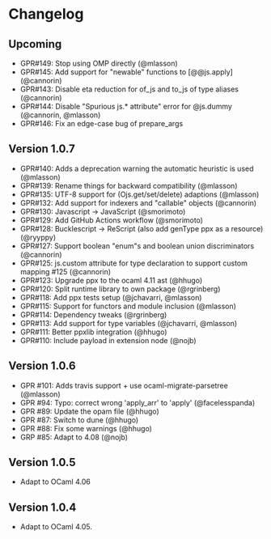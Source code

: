 Changelog
=========


Upcoming
--------

- GPR#149: Stop using OMP directly (@mlasson)
- GPR#145: Add support for "newable" functions to [@@js.apply] (@cannorin)
- GPR#143: Disable eta reduction for of_js and to_js of type aliases (@cannorin)
- GPR#144: Disable "Spurious js.\* attribute" error for @js.dummy (@cannorin, @mlasson)
- GPR#146: Fix an edge-case bug of prepare_args


Version 1.0.7
-------------

- GPR#140: Adds a deprecation warning the automatic heuristic is used (@mlasson)
- GPR#139: Rename things for backward compatibility (@mlasson)
- GPR#135: UTF-8 support for (Ojs.get/set/delete) adaptions (@mlasson)
- GPR#132: Add support for indexers and "callable" objects (@cannorin)
- GPR#130: Javascript -> JavaScript (@smorimoto)
- GPR#129: Add GitHub Actions workflow (@smorimoto)
- GPR#128: Bucklescript -> ReScript (also add genType ppx as a resource) (@ryyppy)
- GPR#127: Support boolean "enum"s and boolean union discriminators (@cannorin)
- GPR#125: js.custom attribute for type declaration to support custom mapping #125 (@cannorin)
- GPR#123: Upgrade ppx to the ocaml 4.11 ast (@hhugo)
- GPR#120: Split runtime library to own package (@rgrinberg)
- GPR#118: Add ppx tests setup (@jchavarri, @mlasson)
- GPR#115: Support for functors and module inclusion (@mlasson)
- GPR#114: Dependency tweaks (@rgrinberg)
- GPR#113: Add support for type variables (@jchavarri, @mlasson)
- GPR#111: Better ppxlib integration (@hhugo)
- GPR#110: Include payload in extension node (@nojb)

Version 1.0.6
-------------

- GPR #101: Adds travis support + use ocaml-migrate-parsetree (@mlasson)
- GPR #94: Typo: correct wrong 'apply_arr' to 'apply' (@facelesspanda)
- GPR #89: Update the opam file (@hhugo)
- GPR #87: Switch to dune (@hhugo)
- GPR #88: Fix some warnings (@hhugo)
- GRP #85: Adapt to 4.08 (@nojb)

Version 1.0.5
-------------

- Adapt to OCaml 4.06


Version 1.0.4
-------------

- Adapt to OCaml 4.05.
